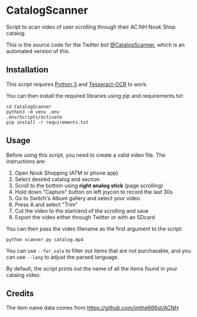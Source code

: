 # CatalogScanner
Script to scan video of user scrolling through their AC:NH Nook Shop catalog.

This is the source code for the Twitter bot [@CatalogScanner](https://twitter.com/CatalogScanner), which is an automated version of this.


## Installation
This script requires [Python 3](https://www.python.org/downloads/release/python-377/) and [Tesseract-OCR](https://github.com/tesseract-ocr/tesseract/wiki) to work.

You can then install the required libraries using pip and requirements.txt:

```shell
cd CatalogScanner
python3 -m venv .env
.env/Scripts/activate
pip install -r requirements.txt
```

## Usage

Before using this script, you need to create a valid video file. The instructions are:
1. Open Nook Shopping (ATM or phone app)
2. Select desired catalog and section
3. Scroll to the bottom using **right analog stick** (page scrolling)
4. Hold down "Capture" button on left joycon to record the last 30s
5. Go to Switch's Album gallery and select your video
6. Press A and select "Trim"
7. Cut the video to the start/end of the scrolling and save
8. Export the video either through Twitter or with an SDcard

You can then pass the video filename as the first argument to the script:

```
python scanner.py catalog.mp4
```

You can use `--for_sale` to filter out items that are not purchasable,
and you can use `--lang` to adjust the parsed language.

By default, the script prints out the name of all the items found in your catalog video.


## Credits

The item name data comes from https://github.com/imthe666st/ACNH
